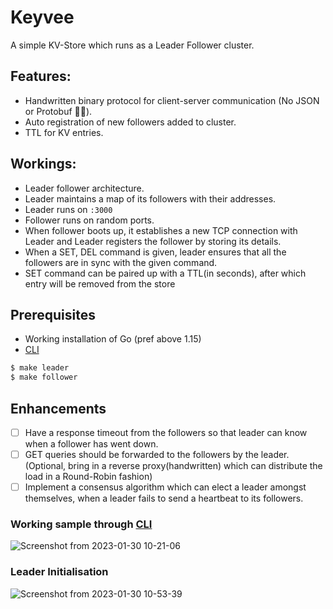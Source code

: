 # Keyvee

A simple KV-Store which runs as a Leader Follower cluster. 

## Features:
- Handwritten binary protocol for client-server communication (No JSON or Protobuf 🙅‍♂️).
- Auto registration of new followers added to cluster.
- TTL for KV entries.

## Workings:

- Leader follower architecture.
- Leader maintains a map of its followers with their addresses.
- Leader runs on `:3000`
- Follower runs on random ports.
- When follower boots up, it establishes a new TCP connection with Leader and Leader registers the follower by storing its details.
- When a SET, DEL command is given, leader ensures that all the followers are in sync with the given command.
- SET command can be paired up with a TTL(in seconds), after which entry will be removed from the store

## Prerequisites

- Working installation of Go (pref above 1.15)
- [CLI](https://github.com/humanbeeng/kv-cli) 

```sh
$ make leader
$ make follower
```

## Enhancements

- [ ] Have a response timeout from the followers so that leader can know when a follower has went down.
- [ ] GET queries should be forwarded to the followers by the leader. (Optional, bring in a reverse proxy(handwritten) which can distribute the load in a Round-Robin fashion)
- [ ] Implement a consensus algorithm which can elect a leader amongst themselves, when a leader fails to send a heartbeat to its followers.

### Working sample through [CLI](https://github.com/humanbeeng/kv-cli)

![Screenshot from 2023-01-30 10-21-06](https://user-images.githubusercontent.com/37271977/215390645-a0a9debd-3378-4860-827d-2e960ed25f67.png)

### Leader Initialisation

![Screenshot from 2023-01-30 10-53-39](https://user-images.githubusercontent.com/37271977/215394638-2b838839-6659-47df-9ec2-cbe80dc0d107.png)


